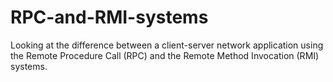# RPC-and-RMI-systems
Looking at the difference between a client-server network application using the Remote Procedure Call (RPC) and the Remote Method Invocation (RMI) systems.
